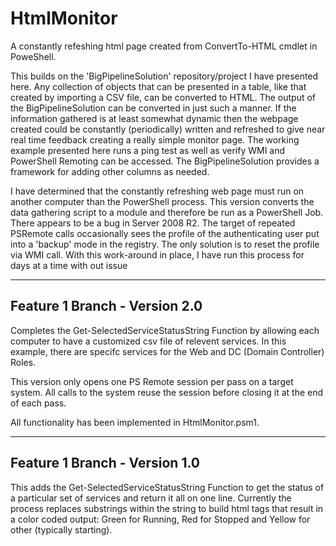 # HtmlMonitor
A constantly refeshing html page created from ConvertTo-HTML cmdlet in PoweShell.

This builds on the 'BigPipelineSolution' repository/project I have presented here. Any collection of objects that can be presented in a table, like that created by importing a CSV file, can be converted to HTML. The output of the BigPipelineSolution can be converted in just such a manner. If the information gathered is at least somewhat dynamic then the webpage created could be constantly (periodically) written and refreshed to give near real time feedback creating a really simple monitor page. The working example presented here runs a ping test as well as verify WMI and PowerShell Remoting can be accessed. The BigPipelineSolution provides a framework for adding other columns as needed.

I have determined that the constantly refreshing web page must run on another computer than the PowerShell process. This version converts the data gathering script to a module and therefore be run as a PowerShell Job. There appears to be a bug in Server 2008 R2. The target of repeated PSRemote calls occasionally sees the profile of the authenticating user put into a 'backup' mode in the registry. The only solution is to reset the profile via WMI call. With this work-around in place, I have run this process for days at a time with out issue

---

## Feature 1 Branch - Version 2.0
Completes the Get-SelectedServiceStatusString Function by allowing each computer to have a customized csv file of relevent services. In this example, there are specifc services for the Web and DC (Domain Controller) Roles.

This version only opens one PS Remote session per pass on a target system. All calls to the system reuse the session before closing it at the end of each pass.

All functionality has been implemented in HtmlMonitor.psm1.

---

## Feature 1 Branch - Version 1.0
This adds the Get-SelectedServiceStatusString Function to get the status of a particular set of services and return it all on one line. Currently the process replaces substrings within the string to build html tags that result in a color coded output: Green for Running, Red for Stopped and Yellow for other (typically starting).